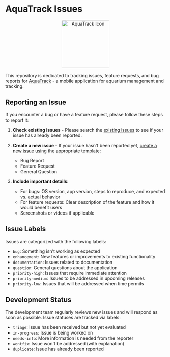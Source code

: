 # AquaTrack Issues

<p align="center">
  <img src="https://firebasestorage.googleapis.com/v0/b/aqua-track-2a7f0.firebasestorage.app/o/public%2Ficon.png?alt=media&token=5e25b701-0b9f-4c0b-b442-0ff4f80bcb91" alt="AquaTrack Icon" width="150" height="150">
</p>

This repository is dedicated to tracking issues, feature requests, and bug reports for [AquaTrack](https://github.com/jaredburnett/aqua-track) - a mobile application for aquarium management and tracking.

## Reporting an Issue

If you encounter a bug or have a feature request, please follow these steps to report it:

1. **Check existing issues** - Please search the [existing issues](https://github.com/jburnt17/aqua-track-issues/issues) to see if your issue has already been reported.

2. **Create a new issue** - If your issue hasn't been reported yet, [create a new issue](https://github.com/jburnt17/aqua-track-issues/issues/new/choose) using the appropriate template:

   - Bug Report
   - Feature Request
   - General Question

3. **Include important details**:
   - For bugs: OS version, app version, steps to reproduce, and expected vs. actual behavior
   - For feature requests: Clear description of the feature and how it would benefit users
   - Screenshots or videos if applicable

## Issue Labels

Issues are categorized with the following labels:

- `bug`: Something isn't working as expected
- `enhancement`: New features or improvements to existing functionality
- `documentation`: Issues related to documentation
- `question`: General questions about the application
- `priority-high`: Issues that require immediate attention
- `priority-medium`: Issues to be addressed in upcoming releases
- `priority-low`: Issues that will be addressed when time permits

## Development Status

The development team regularly reviews new issues and will respond as soon as possible. Issue statuses are tracked via labels:

- `triage`: Issue has been received but not yet evaluated
- `in-progress`: Issue is being worked on
- `needs-info`: More information is needed from the reporter
- `wontfix`: Issue won't be addressed (with explanation)
- `duplicate`: Issue has already been reported
